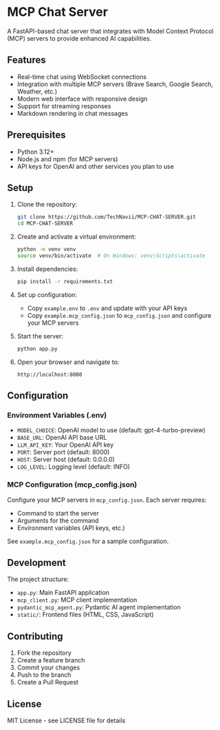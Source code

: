 # MCP Chat Server

A FastAPI-based chat server that integrates with Model Context Protocol (MCP) servers to provide enhanced AI capabilities.

## Features

- Real-time chat using WebSocket connections
- Integration with multiple MCP servers (Brave Search, Google Search, Weather, etc.)
- Modern web interface with responsive design
- Support for streaming responses
- Markdown rendering in chat messages

## Prerequisites

- Python 3.12+
- Node.js and npm (for MCP servers)
- API keys for OpenAI and other services you plan to use

## Setup

1. Clone the repository:
   ```bash
   git clone https://github.com/TechNavii/MCP-CHAT-SERVER.git
   cd MCP-CHAT-SERVER
   ```

2. Create and activate a virtual environment:
   ```bash
   python -m venv venv
   source venv/bin/activate  # On Windows: venv\Scripts\activate
   ```

3. Install dependencies:
   ```bash
   pip install -r requirements.txt
   ```

4. Set up configuration:
   - Copy `example.env` to `.env` and update with your API keys
   - Copy `example.mcp_config.json` to `mcp_config.json` and configure your MCP servers

5. Start the server:
   ```bash
   python app.py
   ```

6. Open your browser and navigate to:
   ```
   http://localhost:8000
   ```

## Configuration

### Environment Variables (.env)

- `MODEL_CHOICE`: OpenAI model to use (default: gpt-4-turbo-preview)
- `BASE_URL`: OpenAI API base URL
- `LLM_API_KEY`: Your OpenAI API key
- `PORT`: Server port (default: 8000)
- `HOST`: Server host (default: 0.0.0.0)
- `LOG_LEVEL`: Logging level (default: INFO)

### MCP Configuration (mcp_config.json)

Configure your MCP servers in `mcp_config.json`. Each server requires:
- Command to start the server
- Arguments for the command
- Environment variables (API keys, etc.)

See `example.mcp_config.json` for a sample configuration.

## Development

The project structure:
- `app.py`: Main FastAPI application
- `mcp_client.py`: MCP client implementation
- `pydantic_mcp_agent.py`: Pydantic AI agent implementation
- `static/`: Frontend files (HTML, CSS, JavaScript)

## Contributing

1. Fork the repository
2. Create a feature branch
3. Commit your changes
4. Push to the branch
5. Create a Pull Request

## License

MIT License - see LICENSE file for details